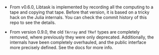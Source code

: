 - From v0.6.0, Libtask is implemented by recording all the computing
  to a tape and copying that tape. Before that version, it is based on
  a tricky hack on the Julia internals. You can check the commit
  history of this repo to see the details.

- From version 0.9.0, the old `TArray` and `TRef` types are completely removed, where
  previously they were only deprecated. Additionally, the internals have been completely
  overhauled, and the public interface more precisely defined. See the docs for more info.
